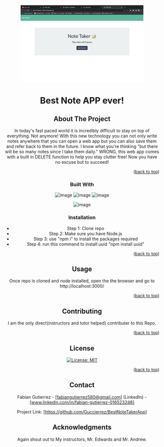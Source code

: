 <a name="readme-top"></a>

<!-- PROJECT LOGO -->
<br />
<div align="center">
  <a href="https://github.com/Guccierrez/BestNoteTakerApp">
    <img src= "./assets/BestNotes.png" alt="Logo" width="400" height="250">
  </a>

  <h1 align="center">Best Note APP ever!</h1>



<!-- ABOUT THE PROJECT -->
## About The Project

In today's fast paced world it is incredibly difficult to stay on top of everything. Not anymore! With this new technology you can not only write notes anywhere that you can open a web app but you can also save them and refer back to them in the future. I know what you're thinking "but there will be so many notes since I take them daily." WRONG, this web app comes with a built in DELETE function to help you stay clutter free! Now you have no excuse but to succeed!


<p align="right">(<a href="#readme-top">back to top</a>)</p>



### Built With

![image](https://img.shields.io/badge/HTML5-E34F26?style=for-the-badge&logo=html5&logoColor=white)
![image](https://img.shields.io/badge/CSS3-1572B6?style=for-the-badge&logo=css3&logoColor=white)
![image](https://img.shields.io/badge/JavaScript-323330?style=for-the-badge&logo=javascript&logoColor=F7DF1E)

![image](https://img.shields.io/badge/Node.js-339933?style=for-the-badge&logo=nodedotjs&logoColor=white)





### Installation

* Step 1: Clone repo
* Step 2: Make sure you have Node.js
* Step 3: use "npm i" to install the packages required
* Step 4: run this command to install uuid "npm install uuid"

<p align="right">(<a href="#readme-top">back to top</a>)</p>



<!-- USAGE EXAMPLES -->
## Usage
Once repo is cloned and node installed, open the the browser and go to http://localhost:3000/

<p align="right">(<a href="#readme-top">back to top</a>)</p>





<!-- CONTRIBUTING -->
## Contributing

I am the only direct(instructors and tutor helped) contributer to this Repo.

<p align="right">(<a href="#readme-top">back to top</a>)</p>



<!-- LICENSE -->
## License

[![License: MIT](https://img.shields.io/badge/License-MIT-yellow.svg)](https://opensource.org/licenses/MIT)


<p align="right">(<a href="#readme-top">back to top</a>)</p>



<!-- CONTACT -->
## Contact

Fabian Gutierrez - [fabiangutierrez580@gmail.com]
(LinkedIn) - [www.linkedin.com/in/fabian-gutierrez-016523248]


Project Link: [https://github.com/Guccierrez/BestNoteTakerApp]






<!-- ACKNOWLEDGMENTS -->
## Acknowledgments
Again shout out to My instructors, Mr. Edwards and Mr. Andrew.


<!-- MARKDOWN LINKS & IMAGES -->

